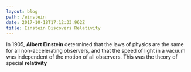 ```yaml
---
layout: blog
path: /einstein
date: 2017-10-18T17:12:33.962Z
title: Einstein Discovers Relativity
---
```

In 1905, **Albert Einstein** determined that the laws of physics are the same for all non-accelerating observers, and that the speed of light in a vacuum was independent of the motion of all observers. This was the theory of special **relativity**
